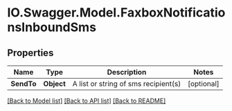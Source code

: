# IO.Swagger.Model.FaxboxNotificationsInboundSms
## Properties

Name | Type | Description | Notes
------------ | ------------- | ------------- | -------------
**SendTo** | **Object** | A list or string of sms recipient(s) | [optional] 

[[Back to Model list]](../README.md#documentation-for-models) [[Back to API list]](../README.md#documentation-for-api-endpoints) [[Back to README]](../README.md)

